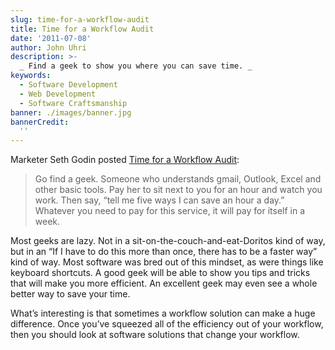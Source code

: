 ```yaml
---
slug: time-for-a-workflow-audit
title: Time for a Workflow Audit
date: '2011-07-08'
author: John Uhri
description: >-
  _ Find a geek to show you where you can save time. _
keywords:
  - Software Development
  - Web Development
  - Software Craftsmanship
banner: ./images/banner.jpg
bannerCredit:
  ''
---
```


Marketer Seth Godin posted [Time for a Workflow Audit](https://seths.blog/2011/07/time-for-a-workflow-audit/):

> Go find a geek. Someone who understands gmail, Outlook, Excel and other basic tools. 
> Pay her to sit next to you for an hour and watch you work.
> Then say, “tell me five ways I can save an hour a day.”
> Whatever you need to pay for this service, it will pay for itself in a week.

Most geeks are lazy. Not in a sit-on-the-couch-and-eat-Doritos kind of way, but in an “If I have to do this more than once, there has to be a faster way” kind of way. Most software was bred out of this mindset, as were things like keyboard shortcuts. A good geek will be able to show you tips and tricks that will make you more efficient. An excellent geek may even see a whole better way to save your time.

What’s interesting is that sometimes a workflow solution can make a huge difference. Once you’ve squeezed all of the efficiency out of your workflow, then you should look at software solutions that change your workflow.